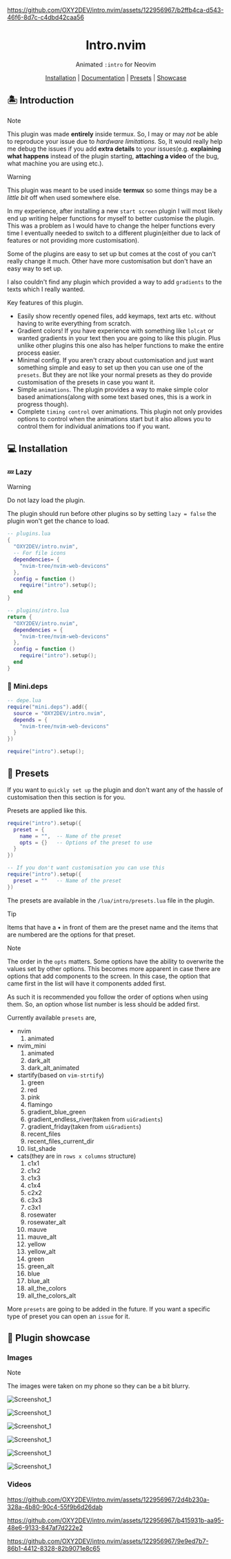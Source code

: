 https://github.com/OXY2DEV/intro.nvim/assets/122956967/b2ffb4ca-d543-46f6-8d7c-c4dbd42caa56

<h1 align="center">Intro.nvim</h1>
<p align="center">Animated <code>:intro</code> for Neovim</p>

<p align="center">
  <a href="#install">Installation</a> | <a href="DOC.md">Documentation</a> | <a href="#presets">Presets</a> | <a href="#showcase">Showcase</a>
</p>

<h2>🏝️ Introduction</h2>

>[!NOTE]
> This plugin was made **entirely** inside termux. So, I may or may *not* be able to reproduce your issue due to *hardware limitations*. So, It would really help me debug the issues if you add **extra details** to your issues(e.g. **explaining what happens** instead of the plugin starting, **attaching a video** of the bug, what machine you are using etc.).

>[!WARNING]
> This plugin was meant to be used inside **termux** so some things may be a *little bit* off when used somewhere else.

In my experience, after installing a new `start screen` plugin I will most likely end up writing helper functions for myself to better customise the plugin. This was a problem as I would have to change the helper functions every time I eventually needed to switch to a different plugin(either due to lack of features or not providing more customisation).

Some of the plugins are easy to set up but comes at the cost of you can't really change it much. Other have more customisation but don't have an easy way to set up.

I also couldn't find any plugin which provided a way to add `gradients` to the texts which I really wanted.

Key features of this plugin.
- Easily show recently opened files, add keymaps, text arts etc. without having to write everything from scratch.
- Gradient colors! If you have experience with something like `lolcat` or wanted gradients in your text then you are going to like this plugin. Plus unlike other plugins this one also has helper functions to make the entire process easier.
- Minimal config. If you aren't crazy about customisation and just want something simple and easy to set up then you can use one of the `presets`. But they are not like your normal presets as they do provide customisation of the presets in case you want it.
- Simple `animations`. The plugin provides a way to make simple color based animations(along with some text based ones, this is a work in progress though).
- Complete `timing control` over animations. This plugin not only provides options to control when the animations start but it also allows you to control them for individual animations too if you want.


<h2 id="install">💻 Installation</h2>
<h3>💤 Lazy</h3>

>[!WARNING]
> Do not lazy load the plugin. 
> 
> The plugin should run before other plugins so by setting `lazy = false` the plugin won't get the chance to load.

```lua
-- plugins.lua
{
  "OXY2DEV/intro.nvim",
  -- For file icons
  dependencies= {
    "nvim-tree/nvim-web-devicons"
  },
  config = function ()
    require("intro").setup();
  end
}
```

```lua
-- plugins/intro.lua
return {
  "OXY2DEV/intro.nvim",
  dependencies = {
    "nvim-tree/nvim-web-devicons"
  },
  config = function ()
    require("intro").setup();
  end
}
```

<h3>🧰 Mini.deps</h3>

```lua
-- depe.lua
require("mini.deps").add({
  source = "OXY2DEV/intro.nvim",
  depends = {
    "nvim-tree/nvim-web-devicons"
  }
})

require("intro").setup();
```

<h2 id="presets">🧩 Presets</h2>

If you want to `quickly set up` the plugin and don't want any of the hassle of customisation then this section is for you.

Presets are applied like this.
```lua
require("intro").setup({
  preset = {
    name = "",  -- Name of the preset
    opts = {}   -- Options of the preset to use
  }
})

-- If you don't want customisation you can use this
require("intro").setup({
  preset = ""   -- Name of the preset
})
```

The presets are available in the `/lua/intro/presets.lua` file in the plugin.

>[!TIP]
>Items that have a • in front of them are the preset name and the items that are numbered are the options for that preset.

>[!NOTE]
> The order in the `opts` matters. Some options have the ability to overwrite the values set by other options. This becomes more apparent in case there are options that add components to the screen. In this case, the option that came first in the list will have it components added first.
> 
> As such it is recommended you follow the order of options when using them. So, an option whose list number is less should be added first.

Currently available `presets` are,
- nvim
  1. animated
- nvim_mini
  1. animated
  1. dark_alt
  2. dark_alt_animated
- startify(based on `vim-strtify`)
  1. green
  2. red
  3. pink
  4. flamingo
  5. gradient_blue_green
  6. gradient_endless_river(taken from `uiGradients`)
  7. gradient_friday(taken from `uiGradients`)
  8. recent_files
  9. recent_files_current_dir
  10. list_shade
- cats(they are in `rows x columns` structure)
  1. c1x1
  2. c1x2
  3. c1x3
  4. c1x4
  5. c2x2
  6. c3x3
  7. c3x1
  8. rosewater
  9. rosewater_alt
  10. mauve
  11. mauve_alt
  12. yellow
  13. yellow_alt
  14. green
  15. green_alt
  16. blue
  17. blue_alt
  18. all_the_colors 
  19. all_the_colors_alt

More `presets` are going to be added in the future. If you want a specific type of preset you can open an `issue` for it.

<h2 id="showcase">🌌 Plugin showcase</h2>
<h3>Images</h3>

>[!NOTE]
> The images were taken on my phone so they can be a bit blurry.

![Screenshot_1](https://private-user-images.githubusercontent.com/122956967/328896259-6960ce8a-a6ee-42b8-8f18-bd7b49307146.jpg?jwt=eyJhbGciOiJIUzI1NiIsInR5cCI6IkpXVCJ9.eyJpc3MiOiJnaXRodWIuY29tIiwiYXVkIjoicmF3LmdpdGh1YnVzZXJjb250ZW50LmNvbSIsImtleSI6ImtleTUiLCJleHAiOjE3MTUxNzM0NDUsIm5iZiI6MTcxNTE3MzE0NSwicGF0aCI6Ii8xMjI5NTY5NjcvMzI4ODk2MjU5LTY5NjBjZThhLWE2ZWUtNDJiOC04ZjE4LWJkN2I0OTMwNzE0Ni5qcGc_WC1BbXotQWxnb3JpdGhtPUFXUzQtSE1BQy1TSEEyNTYmWC1BbXotQ3JlZGVudGlhbD1BS0lBVkNPRFlMU0E1M1BRSzRaQSUyRjIwMjQwNTA4JTJGdXMtZWFzdC0xJTJGczMlMkZhd3M0X3JlcXVlc3QmWC1BbXotRGF0ZT0yMDI0MDUwOFQxMjU5MDVaJlgtQW16LUV4cGlyZXM9MzAwJlgtQW16LVNpZ25hdHVyZT0zNWIwOGE1MTU3NGZmMDQxYzhmMDlkNGY1ZjUzZDg0YTU5NjIwNjA4Yzg2NDRjN2RiOWNjODE1NTMyZjFhYTJiJlgtQW16LVNpZ25lZEhlYWRlcnM9aG9zdCZhY3Rvcl9pZD0wJmtleV9pZD0wJnJlcG9faWQ9MCJ9.14UiBVhXEIydZy44ICc3DzEwNmqXmNhNhp966i3mVKs)

![Screenshot_1](https://private-user-images.githubusercontent.com/122956967/328896268-63d95811-14cb-448c-9263-97bfd188e09d.jpg?jwt=eyJhbGciOiJIUzI1NiIsInR5cCI6IkpXVCJ9.eyJpc3MiOiJnaXRodWIuY29tIiwiYXVkIjoicmF3LmdpdGh1YnVzZXJjb250ZW50LmNvbSIsImtleSI6ImtleTUiLCJleHAiOjE3MTUxNzM0NDUsIm5iZiI6MTcxNTE3MzE0NSwicGF0aCI6Ii8xMjI5NTY5NjcvMzI4ODk2MjY4LTYzZDk1ODExLTE0Y2ItNDQ4Yy05MjYzLTk3YmZkMTg4ZTA5ZC5qcGc_WC1BbXotQWxnb3JpdGhtPUFXUzQtSE1BQy1TSEEyNTYmWC1BbXotQ3JlZGVudGlhbD1BS0lBVkNPRFlMU0E1M1BRSzRaQSUyRjIwMjQwNTA4JTJGdXMtZWFzdC0xJTJGczMlMkZhd3M0X3JlcXVlc3QmWC1BbXotRGF0ZT0yMDI0MDUwOFQxMjU5MDVaJlgtQW16LUV4cGlyZXM9MzAwJlgtQW16LVNpZ25hdHVyZT0wZDc1MGRkYjYwOWU3NjlmNDI5NWM3NDA3MThkNDliNGJkYjI3ODhlYzBjYjQwZWJiOWIyMDIyMmNjYzA3ZTI1JlgtQW16LVNpZ25lZEhlYWRlcnM9aG9zdCZhY3Rvcl9pZD0wJmtleV9pZD0wJnJlcG9faWQ9MCJ9.N4cE4cC8czcaLMfXKoPBIepRn0_26ANaIqRLwexWukc)

![Screenshot_1](https://private-user-images.githubusercontent.com/122956967/328896250-fba78d11-82ab-4f7c-bced-70caa0f9e5f0.jpg?jwt=eyJhbGciOiJIUzI1NiIsInR5cCI6IkpXVCJ9.eyJpc3MiOiJnaXRodWIuY29tIiwiYXVkIjoicmF3LmdpdGh1YnVzZXJjb250ZW50LmNvbSIsImtleSI6ImtleTUiLCJleHAiOjE3MTUxNzM0NDUsIm5iZiI6MTcxNTE3MzE0NSwicGF0aCI6Ii8xMjI5NTY5NjcvMzI4ODk2MjUwLWZiYTc4ZDExLTgyYWItNGY3Yy1iY2VkLTcwY2FhMGY5ZTVmMC5qcGc_WC1BbXotQWxnb3JpdGhtPUFXUzQtSE1BQy1TSEEyNTYmWC1BbXotQ3JlZGVudGlhbD1BS0lBVkNPRFlMU0E1M1BRSzRaQSUyRjIwMjQwNTA4JTJGdXMtZWFzdC0xJTJGczMlMkZhd3M0X3JlcXVlc3QmWC1BbXotRGF0ZT0yMDI0MDUwOFQxMjU5MDVaJlgtQW16LUV4cGlyZXM9MzAwJlgtQW16LVNpZ25hdHVyZT03MzBlNTNhNWI4Mzk4Yzg3MzBiNzcxYWJhYmE3Yzg2MzQ2Nzc0YzY0NzY2NWZmNzVlMmYzMTg3NDhhODY4N2M3JlgtQW16LVNpZ25lZEhlYWRlcnM9aG9zdCZhY3Rvcl9pZD0wJmtleV9pZD0wJnJlcG9faWQ9MCJ9.KlBCCUQhD75kecjrNl_9x4-ys8c9zayRmz9R5GrBr_4)

![Screenshot_1](https://private-user-images.githubusercontent.com/122956967/328896274-b9f58ca5-304e-4fab-af8e-635cd9f79aa8.jpg?jwt=eyJhbGciOiJIUzI1NiIsInR5cCI6IkpXVCJ9.eyJpc3MiOiJnaXRodWIuY29tIiwiYXVkIjoicmF3LmdpdGh1YnVzZXJjb250ZW50LmNvbSIsImtleSI6ImtleTUiLCJleHAiOjE3MTUxNzM0NDUsIm5iZiI6MTcxNTE3MzE0NSwicGF0aCI6Ii8xMjI5NTY5NjcvMzI4ODk2Mjc0LWI5ZjU4Y2E1LTMwNGUtNGZhYi1hZjhlLTYzNWNkOWY3OWFhOC5qcGc_WC1BbXotQWxnb3JpdGhtPUFXUzQtSE1BQy1TSEEyNTYmWC1BbXotQ3JlZGVudGlhbD1BS0lBVkNPRFlMU0E1M1BRSzRaQSUyRjIwMjQwNTA4JTJGdXMtZWFzdC0xJTJGczMlMkZhd3M0X3JlcXVlc3QmWC1BbXotRGF0ZT0yMDI0MDUwOFQxMjU5MDVaJlgtQW16LUV4cGlyZXM9MzAwJlgtQW16LVNpZ25hdHVyZT1iN2MwYTZkMDcyMWZjZTM0ODAwMjRjZGM3NjFjZWI1MzdiYjRkNDE2YTEyNTVmYTE5YTRhZTc4NTcwZDlmZjBkJlgtQW16LVNpZ25lZEhlYWRlcnM9aG9zdCZhY3Rvcl9pZD0wJmtleV9pZD0wJnJlcG9faWQ9MCJ9.7ETHfu0jOjvPcafzTrKomHgKjs4kX6DaXDZe1H9d4Vs)

![Screenshot_1](https://private-user-images.githubusercontent.com/122956967/328896284-cb195a4b-a318-450c-bc82-c363bfacb8c7.jpg?jwt=eyJhbGciOiJIUzI1NiIsInR5cCI6IkpXVCJ9.eyJpc3MiOiJnaXRodWIuY29tIiwiYXVkIjoicmF3LmdpdGh1YnVzZXJjb250ZW50LmNvbSIsImtleSI6ImtleTUiLCJleHAiOjE3MTUxNzM0NDUsIm5iZiI6MTcxNTE3MzE0NSwicGF0aCI6Ii8xMjI5NTY5NjcvMzI4ODk2Mjg0LWNiMTk1YTRiLWEzMTgtNDUwYy1iYzgyLWMzNjNiZmFjYjhjNy5qcGc_WC1BbXotQWxnb3JpdGhtPUFXUzQtSE1BQy1TSEEyNTYmWC1BbXotQ3JlZGVudGlhbD1BS0lBVkNPRFlMU0E1M1BRSzRaQSUyRjIwMjQwNTA4JTJGdXMtZWFzdC0xJTJGczMlMkZhd3M0X3JlcXVlc3QmWC1BbXotRGF0ZT0yMDI0MDUwOFQxMjU5MDVaJlgtQW16LUV4cGlyZXM9MzAwJlgtQW16LVNpZ25hdHVyZT0yYmNjZjYxNjU1ZDM1MjkyMWY0OTJkMjlkYTI4NDczNmVmMzIxNWE1ZjFmNjc4ZjEzNTEyYjhkYzA0ZmI0YmFmJlgtQW16LVNpZ25lZEhlYWRlcnM9aG9zdCZhY3Rvcl9pZD0wJmtleV9pZD0wJnJlcG9faWQ9MCJ9.hx6sys8owWOxYtYRqO5vJALnUnc9YlbQxxHmTMUyVTw)

![Screenshot_1](https://private-user-images.githubusercontent.com/122956967/328896286-68ee24c8-7950-4f52-a1d0-b39a7c80ca9c.jpg?jwt=eyJhbGciOiJIUzI1NiIsInR5cCI6IkpXVCJ9.eyJpc3MiOiJnaXRodWIuY29tIiwiYXVkIjoicmF3LmdpdGh1YnVzZXJjb250ZW50LmNvbSIsImtleSI6ImtleTUiLCJleHAiOjE3MTUxNzM0NDUsIm5iZiI6MTcxNTE3MzE0NSwicGF0aCI6Ii8xMjI5NTY5NjcvMzI4ODk2Mjg2LTY4ZWUyNGM4LTc5NTAtNGY1Mi1hMWQwLWIzOWE3YzgwY2E5Yy5qcGc_WC1BbXotQWxnb3JpdGhtPUFXUzQtSE1BQy1TSEEyNTYmWC1BbXotQ3JlZGVudGlhbD1BS0lBVkNPRFlMU0E1M1BRSzRaQSUyRjIwMjQwNTA4JTJGdXMtZWFzdC0xJTJGczMlMkZhd3M0X3JlcXVlc3QmWC1BbXotRGF0ZT0yMDI0MDUwOFQxMjU5MDVaJlgtQW16LUV4cGlyZXM9MzAwJlgtQW16LVNpZ25hdHVyZT1mYjEzODUwZWE4ZDhkNDU4NDM0ZjFmNzY3NTQyOTFhYzA2MTJkMTU3MWYzMDY1NjliODEzOWJjYzU3OTEwMmZkJlgtQW16LVNpZ25lZEhlYWRlcnM9aG9zdCZhY3Rvcl9pZD0wJmtleV9pZD0wJnJlcG9faWQ9MCJ9.YNCBuAIBY52imkUe1lXF4rjFmQqUKNh5kAwyTdfFOKE)

<h3>Videos</h3>

https://github.com/OXY2DEV/intro.nvim/assets/122956967/2d4b230a-328a-4b80-90c4-55f9b6d26dab

https://github.com/OXY2DEV/intro.nvim/assets/122956967/b415931b-aa95-48e6-9133-847af7d222e2

https://github.com/OXY2DEV/intro.nvim/assets/122956967/9e9ed7b7-86b1-4412-8328-82b9071e8c65


